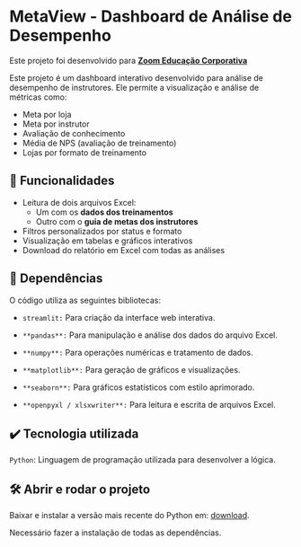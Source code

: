 # MetaView - Dashboard de Análise de Desempenho

Este projeto foi desenvolvido para **[Zoom Educação Corporativa](https://www.zoomeducacaocorporativa.com.br/)**

Este projeto é um dashboard interativo desenvolvido para análise de desempenho de instrutores. Ele permite a visualização e análise de métricas como:

- Meta por loja
- Meta por instrutor
- Avaliação de conhecimento
- Média de NPS (avaliação de treinamento)
- Lojas por formato de treinamento

## 🚀 Funcionalidades

- Leitura de dois arquivos Excel:
  - Um com os **dados dos treinamentos**
  - Outro com o **guia de metas dos instrutores**
- Filtros personalizados por status e formato
- Visualização em tabelas e gráficos interativos
- Download do relatório em Excel com todas as análises

## 🔨 Dependências

O código utiliza as seguintes bibliotecas:

- `streamlit:` Para criação da interface web interativa.
  
- `**pandas**:` Para manipulação e análise dos dados do arquivo Excel.

- `**numpy**:` Para operações numéricas e tratamento de dados.
  
- `**matplotlib**:` Para geração de gráficos e visualizações.
  
- `**seaborn**:` Para gráficos estatísticos com estilo aprimorado.
  
- `**openpyxl / xlsxwriter**:` Para leitura e escrita de arquivos Excel.
  
## ✔️ Tecnologia utilizada

`Python`: Linguagem de programação utilizada para desenvolver a lógica.

## 🛠️ Abrir e rodar o projeto

Baixar e instalar a versão mais recente do Python em: [download](https://www.python.org/downloads/).

Necessário fazer a instalação de todas as dependências.

